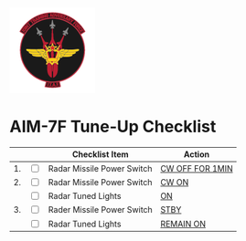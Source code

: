 ![JTAF Logo](../../JTAF/img/Logo.png)

# **AIM-7F Tune-Up Checklist**

| | | Checklist Item | Action |
|-|-| ---------------| -------|
|1.|  <input type="checkbox">  | Radar Missile Power Switch | [CW OFF FOR 1MIN](../../cockpit/pilot/weapon_management.md#radar-missile-power-switch) |
|2.|  <input type="checkbox">  | Radar Missile Power Switch | [CW ON](../../cockpit/pilot/weapon_management.md#radar-missile-power-switch) |
||  <input type="checkbox">  | Radar Tuned Lights | [ON](../../cockpit/pilot/weapon_management.md#missile-status-lights) |
|3.|  <input type="checkbox">  | Rader Missile Power Switch | [STBY](../../cockpit/pilot/weapon_management.md#radar-missile-power-switch) |
||  <input type="checkbox">  | Radar Tuned Lights | [REMAIN ON](../../cockpit/pilot/weapon_management.md#missile-status-lights) |